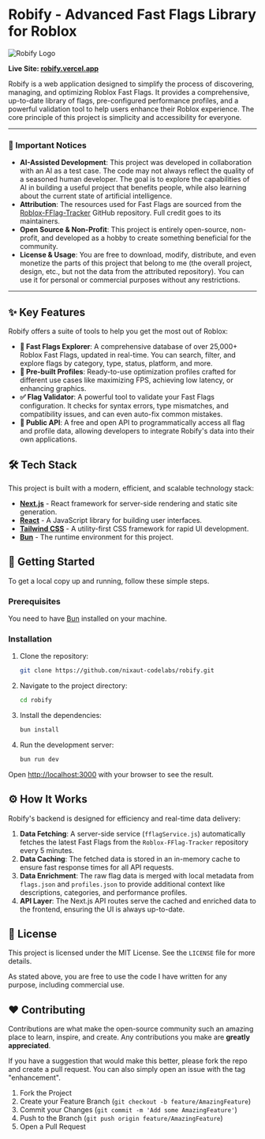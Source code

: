# Robify - Advanced Fast Flags Library for Roblox

![Robify Logo](https://s6.imgcdn.dev/Y4q9FV.png)

**Live Site: [robify.vercel.app](https://robify.vercel.app)**

Robify is a web application designed to simplify the process of discovering, managing, and optimizing Roblox Fast Flags. It provides a comprehensive, up-to-date library of flags, pre-configured performance profiles, and a powerful validation tool to help users enhance their Roblox experience. The core principle of this project is simplicity and accessibility for everyone.

---

### 📝 Important Notices

*   **AI-Assisted Development**: This project was developed in collaboration with an AI as a test case. The code may not always reflect the quality of a seasoned human developer. The goal is to explore the capabilities of AI in building a useful project that benefits people, while also learning about the current state of artificial intelligence.
*   **Attribution**: The resources used for Fast Flags are sourced from the [Roblox-FFlag-Tracker](https://github.com/MaximumADHD/Roblox-FFlag-Tracker/) GitHub repository. Full credit goes to its maintainers.
*   **Open Source & Non-Profit**: This project is entirely open-source, non-profit, and developed as a hobby to create something beneficial for the community.
*   **License & Usage**: You are free to download, modify, distribute, and even monetize the parts of this project that belong to me (the overall project, design, etc., but not the data from the attributed repository). You can use it for personal or commercial purposes without any restrictions.

---

## ✨ Key Features

Robify offers a suite of tools to help you get the most out of Roblox:

*   **🚀 Fast Flags Explorer**: A comprehensive database of over 25,000+ Roblox Fast Flags, updated in real-time. You can search, filter, and explore flags by category, type, status, platform, and more.
*   **🎯 Pre-built Profiles**: Ready-to-use optimization profiles crafted for different use cases like maximizing FPS, achieving low latency, or enhancing graphics.
*   **✅ Flag Validator**: A powerful tool to validate your Fast Flags configuration. It checks for syntax errors, type mismatches, and compatibility issues, and can even auto-fix common mistakes.
*   **🔌 Public API**: A free and open API to programmatically access all flag and profile data, allowing developers to integrate Robify's data into their own applications.

## 🛠️ Tech Stack

This project is built with a modern, efficient, and scalable technology stack:

*   **[Next.js](https://nextjs.org/)** - React framework for server-side rendering and static site generation.
*   **[React](https://reactjs.org/)** - A JavaScript library for building user interfaces.
*   **[Tailwind CSS](https://tailwindcss.com/)** - A utility-first CSS framework for rapid UI development.
*   **[Bun](https://bun.sh/)** - The runtime environment for this project.

## 🚀 Getting Started

To get a local copy up and running, follow these simple steps.

### Prerequisites

You need to have [Bun](https://bun.sh/) installed on your machine.

### Installation

1.  Clone the repository:
    ```sh
    git clone https://github.com/nixaut-codelabs/robify.git
    ```
2.  Navigate to the project directory:
    ```sh
    cd robify
    ```
3.  Install the dependencies:
    ```sh
    bun install
    ```
4.  Run the development server:
    ```sh
    bun run dev
    ```

Open [http://localhost:3000](http://localhost:3000) with your browser to see the result.

## ⚙️ How It Works

Robify's backend is designed for efficiency and real-time data delivery:

1.  **Data Fetching**: A server-side service (`fflagService.js`) automatically fetches the latest Fast Flags from the `Roblox-FFlag-Tracker` repository every 5 minutes.
2.  **Data Caching**: The fetched data is stored in an in-memory cache to ensure fast response times for all API requests.
3.  **Data Enrichment**: The raw flag data is merged with local metadata from `flags.json` and `profiles.json` to provide additional context like descriptions, categories, and performance profiles.
4.  **API Layer**: The Next.js API routes serve the cached and enriched data to the frontend, ensuring the UI is always up-to-date.

## 📄 License

This project is licensed under the MIT License. See the `LICENSE` file for more details.

As stated above, you are free to use the code I have written for any purpose, including commercial use.

## ❤️ Contributing

Contributions are what make the open-source community such an amazing place to learn, inspire, and create. Any contributions you make are **greatly appreciated**.

If you have a suggestion that would make this better, please fork the repo and create a pull request. You can also simply open an issue with the tag "enhancement".

1.  Fork the Project
2.  Create your Feature Branch (`git checkout -b feature/AmazingFeature`)
3.  Commit your Changes (`git commit -m 'Add some AmazingFeature'`)
4.  Push to the Branch (`git push origin feature/AmazingFeature`)
5.  Open a Pull Request
